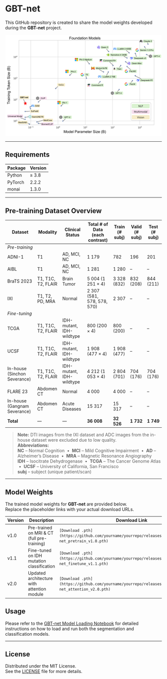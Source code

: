 # GBT-net
This GitHub repository is created to share the model weights developed during the **GBT-net** project.

![GBT-net Architecture](assets/foundation_models.png)  

---

## Requirements
| Package        | Version |
|----------------|---------|
| Python         | ≥ 3.8   |
| PyTorch        |  2.2.2  |
| monai          |  1.3.0  |

---

## Pre-training Dataset Overview

| Dataset                          | Modality               | Clinical Status             | Total # of Data (each contrast)      | Train (# subj) | Valid (# subj) | Test (# subj) |
|----------------------------------|------------------------|-----------------------------|--------------------------------------|---------------|---------------|---------------|
| *Pre-training*                   |                        |                             |                                      |               |               |               |
| ADNI-1                           | T1                     | AD, MCI, NC                 | 1 179                                | 782           | 196           | 201           |
| AIBL                             | T1                     | AD, MCI, NC                 | 1 281                                | 1 280         | –             | –             |
| BraTS 2023                       | T1, T1C, T2, FLAIR     | Brain Tumor                 | 5 004 (1 251 × 4)                    | 3 328 (832)   | 832 (208)     | 844 (211)     |
| IXI                              | T1, T2, PD, MRA        | Normal                      | 2 307 (581, 578, 578, 570)           | 2 307         | –             | –             |
| *Fine-tuning*                    |                        |                             |                                      |               |               |               |
| TCGA                             | T1, T1C, T2, FLAIR     | IDH-mutant, IDH-wildtype    | 800 (200 × 4)                        | 800 (200)     | –             | –             |
| UCSF                             | T1, T1C, T2, FLAIR     | IDH-mutant, IDH-wildtype    | 1 908 (477 × 4)                      | 1 908 (477)   | –             | –             |
| In-house (Sinchon Severance)     | T1, T1C, T2, FLAIR     | IDH-mutant, IDH-wildtype    | 4 212 (1 053 × 4)                    | 2 804 (701)   | 704 (176)     | 704 (176)     |
| FLARE 23                         | Abdomen CT             | Normal                      | 4 000                                | 4 000         | –             | –             |
| In-house (Gangnam Severance)     | Abdomen CT             | Acute Diseases              | 15 317                               | 15 317        | –             | –             |
| **Total**                        | —                      | —                           | **36 008**                           | **32 526**    | **1 732**     | **1 749**     |

> **Note:** DTI images from the IXI dataset and ADC images from the in-house dataset were excluded due to low quality.  
> **Abbreviations:**  
> **NC** – Normal Cognition &nbsp;•&nbsp; **MCI** – Mild Cognitive Impairment &nbsp;•&nbsp; **AD** – Alzheimer’s Disease &nbsp;•&nbsp; **MRA** – Magnetic Resonance Angiography  
> **IDH** – Isocitrate Dehydrogenase &nbsp;•&nbsp; **TCGA** – The Cancer Genome Atlas &nbsp;•&nbsp; **UCSF** – University of California, San Francisco  
> **subj** – subject (unique patient/scan)

---

## Model Weights
The trained model weights for **GBT-net** are provided below.  
Replace the placeholder links with your actual download URLs.

| Version | Description                                 | Download Link |
|---------|---------------------------------------------|---------------|
| v1.0    | Pre-trained on MRI & CT (full pre-training) | `[Download .pth](https://github.com/yourname/yourrepo/releases/download/v1.0/gbt-net_pretrain_v1.0.pth)` |
| v1.1    | Fine-tuned on IDH mutation classification   | `[Download .pth](https://github.com/yourname/yourrepo/releases/download/v1.1/gbt-net_finetune_v1.1.pth)` |
| v2.0    | Updated architecture with attention module  | `[Download .pth](https://github.com/yourname/yourrepo/releases/download/v2.0/gbt-net_attention_v2.0.pth)` |


## Usage
Please refer to the [GBT-net Model Loading Notebook](load_model_weight.ipynb) for detailed instructions on how to load and run both the segmentation and classification models.

---


## License
Distributed under the MIT License.  
See the [LICENSE](LICENSE) file for more details.
